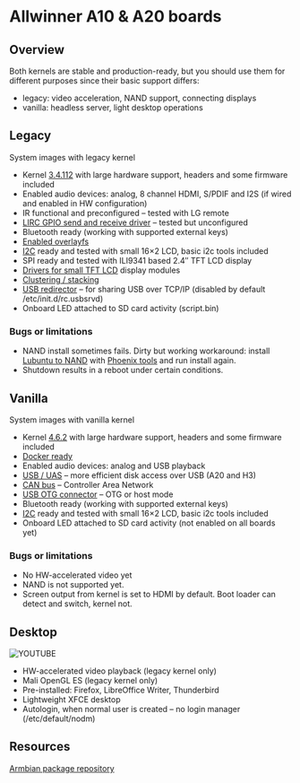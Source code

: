 # Allwinner A10 & A20 boards

## Overview

Both kernels are stable and production-ready, but you should use them for different purposes since their basic support differs:

- legacy: video acceleration, NAND support, connecting displays
- vanilla: headless server, light desktop operations

## Legacy
System images with legacy kernel

- Kernel [3.4.112](https://github.com/linux-sunxi/linux-sunxi) with large hardware support, headers and some firmware included
- Enabled audio devices: analog, 8 channel HDMI, S/PDIF and I2S (if wired and enabled in HW configuration)
- IR functional and preconfigured – tested with LG remote
- [LIRC GPIO send and receive driver](https://github.com/igorpecovnik/lib/issues/135) – tested but unconfigured
- Bluetooth ready (working with supported external keys)
- [Enabled overlayfs](User-Guide_Advanced-Features/#how-to-freeze-your-filesystem)
- [I2C](http://en.wikipedia.org/wiki/I%C2%B2C) ready and tested with small 16×2 LCD, basic i2c tools included
- SPI ready and tested with ILI9341 based 2.4″ TFT LCD display
- [Drivers for small TFT LCD](https://github.com/notro/fbtft) display modules
- [Clustering / stacking](http://en.wikipedia.org/wiki/Cluster_(computing))
- [USB redirector](http://www.incentivespro.com/usb-server-usage.html) – for sharing USB over TCP/IP (disabled by default /etc/init.d/rc.usbsrvd)
- Onboard LED attached to SD card activity (script.bin)

### Bugs or limitations

- NAND install sometimes fails. Dirty but working workaround: install [Lubuntu to NAND](http://dl.cubieboard.org/software/a20-cubietruck/lubuntu/) with [Phoenix tools](http://docs.cubieboard.org/downloads) and run install again.
- Shutdown results in a reboot under certain conditions.

## Vanilla
System images with vanilla kernel

- Kernel [4.6.2](http://www.kernel.org/) with large hardware support, headers and some firmware included
- [Docker ready](User-Guide_Advanced-Features/#how-to-run-docker)
- Enabled audio devices: analog and USB playback
- [USB / UAS](http://linux-sunxi.org/USB/UAS) – more efficient disk access over USB (A20 and H3)
- [CAN bus](https://en.wikipedia.org/wiki/CAN_bus) – Controller Area Network
- [USB OTG connector](http://linux-sunxi.org/USB_Gadget) – OTG or host mode
- Bluetooth ready (working with supported external keys)
- [I2C](http://en.wikipedia.org/wiki/I%C2%B2C) ready and tested with small 16×2 LCD, basic i2c tools included
- Onboard LED attached to SD card activity (not enabled on all boards yet)

### Bugs or limitations

- No HW-accelerated video yet
- NAND is not supported yet.
- Screen output from kernel is set to HDMI by default. Boot loader can detect and switch, kernel not.

## Desktop

![YOUTUBE](hsthqj90vTU)

- HW-accelerated video playback (legacy kernel only)
- Mali OpenGL ES (legacy kernel only)
- Pre-installed: Firefox, LibreOffice Writer, Thunderbird
- Lightweight XFCE desktop
- Autologin, when normal user is created – no login manager (/etc/default/nodm)

## Resources

[Armbian package repository](http://www.armbian.com/kernel/)

